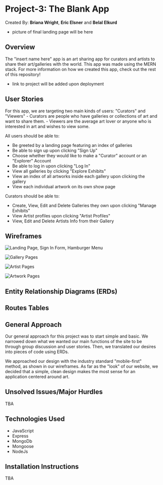 # Project-3: The Blank App

Created By: **Briana Wright**, **Eric Elsner** and **Belal Elkurd**

- picture of final landing page will be here

## Overview

The "insert name here" app is an art sharing app for curators and artists to share their art/galleries with the world.
This app was made using the MERN stack. For more information on how we created this app, check out the rest of this repository!

- link to project will be added upon deployment

## User Stories

For this app, we are targeting two main kinds of users: "Curators" and "Viewers" - Curators are people who have galleries or collections of art and want to share them. - Viewers are the average art lover or anyone who is interested in art and wishes to view some.

All users should be able to:

- Be greeted by a landing page featuring an index of galleries
- Be able to sign up upon clicking "Sign Up"
- Choose whether they would like to make a "Curator" account or an "Explorer" Account
- Be able to log in upon clicking "Log In"
- View all galleries by clicking "Explore Exhibits"
- View an index of all artworks inside each gallery upon clicking the gallery
- View each individual artwork on its own show page

Curators should be able to:

- Create, View, Edit and Delete Galleries they own upon clicking "Manage Exhibits"
- View Artist profiles upon clicking "Artist Profiles"
- View, Edit and Delete Artists Info from their Gallery

## Wireframes

![Landing Page, Sign In Form, Hamburger Menu ](/Images/figmaOne.png)

![Gallery Pages](/Images/figmaTwo.png)

![Artist Pages](/Images/figmaThree.png)

![Artwork Pages ](/Images/figmaFour.png)

## Entity Relationship Diagrams (ERDs)

## Routes Tables

## General Approach

Our general approach for this project was to start simple and basic. We narrowed down what we wanted our main functions of the site to be through group discussion and user stories. Then, we translated our desires into pieces of code using ERDs.

We approached our design with the industry standard "mobile-first" method, as shown in our wireframes. As far as the "look" of our website, we decided that a simple, clean design makes the most sense for an application centered around art.

## Unsolved Issues/Major Hurdles

TBA

## Technologies Used

- JavaScript
- Express
- MongoDb
- Mongoose
- NodeJs

## Installation Instructions

TBA
